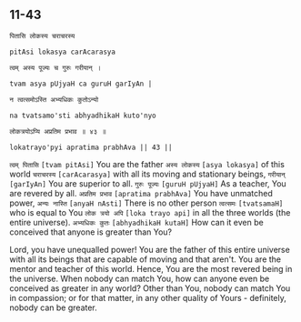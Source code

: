 ## 11-43


```shloka-sa
पितासि लोकस्य चराचरस्य
```
```shloka-sa-hk
pitAsi lokasya carAcarasya
```
```shloka-sa
त्वम् अस्य पूज्यः च गुरुः गरीयान् ।
```
```shloka-sa-hk
tvam asya pUjyaH ca guruH garIyAn |
```
```shloka-sa
न त्वत्समोऽस्ति अभ्यधिकः कुतोऽन्यो
```
```shloka-sa-hk
na tvatsamo'sti abhyadhikaH kuto'nyo
```
```shloka-sa
लोकत्रयोऽप्यि अप्रतिम प्रभाव ॥ ४३ ॥
```
```shloka-sa-hk
lokatrayo'pyi apratima prabhAva || 43 ||
```

`त्वम् पितासि` `[tvam pitAsi]` You are the father `अस्य लोकस्य` `[asya lokasya]` of this world `चराचरस्य` `[carAcarasya]` with all its moving and stationary beings, `गरीयान्` `[garIyAn]` You are superior to all. `गुरुः पूज्यः` `[guruH pUjyaH]` As a teacher, You are revered by all. `अप्रतिम प्रभाव` `[apratima prabhAva]` You have unmatched power, `अन्यः नास्ति` `[anyaH nAsti]` There is no other person `त्वत्समः` `[tvatsamaH]` who is equal to You `लोक त्रयो अपि` `[loka trayo api]` in all the three worlds (the entire universe). `अभ्यधिकः कुतः` `[abhyadhikaH kutaH]` How can it even be conceived that anyone is greater than You?

Lord, you have unequalled power! You are the father of this entire universe with all its beings that are capable of moving and that aren't. You are the mentor and teacher of this world. Hence, You are the most revered being in the universe. 
When nobody can match You, how can anyone even be conceived as greater in any world? Other than You, nobody can match You in compassion; or for that matter, in any other quality of Yours - definitely, nobody can be greater.

